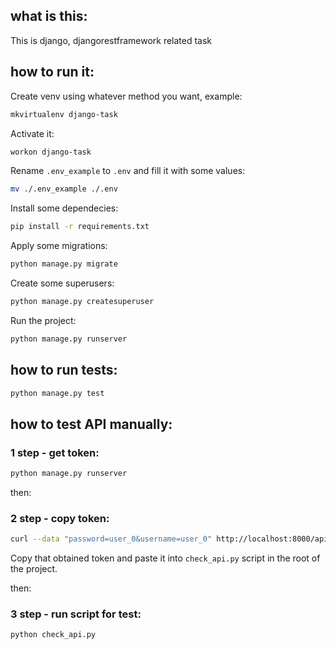 ## what is this:

This is django, djangorestframework related task

## how to run it:

Create venv using whatever method you want, example:
```bash
mkvirtualenv django-task
```

Activate it:
```bash
workon django-task
```

Rename `.env_example` to `.env` and fill it with some values:
```bash
mv ./.env_example ./.env
```

Install some dependecies:
```bash
pip install -r requirements.txt
```

Apply some migrations:
```bash
python manage.py migrate
```

Create some superusers:
```bash
python manage.py createsuperuser
```

Run the project:
```bash
python manage.py runserver
```

## how to run tests:

```bash
python manage.py test
```

## how to test API manually:

### 1 step - get token:

```bash
python manage.py runserver
```

then:

### 2 step - copy token:
```bash
curl --data "password=user_0&username=user_0" http://localhost:8000/api-token-auth/
```

Copy that obtained token and paste it into `check_api.py` script in the root of the project.

then:

### 3 step - run script for test:

```bash
python check_api.py
```